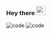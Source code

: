 
### Hey there <img src="https://media.giphy.com/media/hvRJCLFzcasrR4ia7z/giphy.gif" width="25px">

![code](https://media.giphy.com/media/UoLt6Tm8wlSnWGfSFs/giphy.gif) ![code](https://media.giphy.com/media/XH9wwXfUXu91wAJwN5/giphy.gif)

    
 
  


